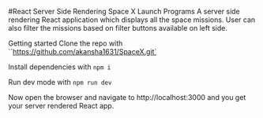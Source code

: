 #React Server Side Rendering Space X Launch Programs
A server side rendering React application which displays all the space missions. User can also filter the missions based on filter buttons available on left side.

Getting started
Clone the repo with ``https://github.com/akansha1631/SpaceX.git`

Install dependencies with `npm i`

Run dev mode with `npm run dev`

Now open the browser and navigate to http://localhost:3000 and you get your server rendered React app.
